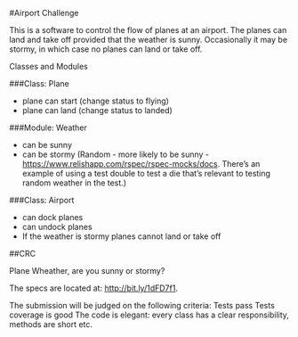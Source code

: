#Airport Challenge

This is a software to control the flow of planes at an airport. The planes can land and take off provided that the weather is sunny. Occasionally it may be stormy, in which case no planes can land or take off. 

Classes and Modules

###Class: Plane
- plane can start (change status to flying)
- plane can land (change status to landed)



###Module: Weather
- can be sunny
- can be stormy
(Random - more likely to be sunny - https://www.relishapp.com/rspec/rspec-mocks/docs. There’s an example of using a test double to test a die that’s relevant to testing random weather in the test.)

###Class: Airport
- can dock planes
- can undock planes
- If the weather is stormy planes cannot land or take off

##CRC

Plane
Wheather, are you sunny or stormy? 


 

The specs are located at: http://bit.ly/1dFD7f1. 

The submission will be judged on the following criteria:
Tests pass
Tests coverage is good
The code is elegant: every class has a clear responsibility, methods are short etc.